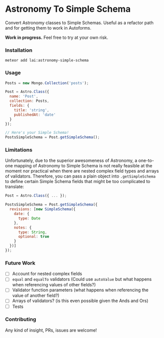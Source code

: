 # Astronomy To Simple Schema

Convert Astronomy classes to Simple Schemas. Useful as a refactor path and for getting them to work in Autoforms.

__Work in progress.__ Feel free to try at your own risk.

### Installation

`meteor add lai:astronomy-simple-schema`

### Usage

```js
Posts = new Mongo.Collection('posts');

Post = Astro.Class({
  name: 'Post',
  collection: Posts,
  fields: {
    title: 'string',
    publishedAt: 'date'
  }
});

// Here's your Simple Schema!
PostsSimpleSchema = Post.getSimpleSchema();

```

### Limitations

Unfortunately, due to the superior awesomeness of Astronomy, a one-to-one mapping of Astronomy to Simple Schema is not really feasible at the moment nor practical when there are nested complex field types and arrays of validators. Therefore, you can pass a plain object into `.getSimpleSchema` to define certain Simple Schema fields that might be too complicated to translate:

```js
Post = Astro.Class({ ... });

PostsSimpleSchema = Post.getSimpleSchema({
  revisions: [new SimpleSchema({
    date: {
      type: Date
    },
    notes: {
      type: String,
      optional: true
    }
  })]
});
```

### Future Work

* [ ] Account for nested complex fields
* [ ] `equal` and `equalTo` validators (Could use `autoValue` but what happens when referencing values of other fields?)
* [ ] Validator function parameters (what happens when referencing the value of another field?)
* [ ] Arrays of validators? (is this even possible given the Ands and Ors)
* [ ] Tests

### Contributing

Any kind of insight, PRs, issues are welcome!

